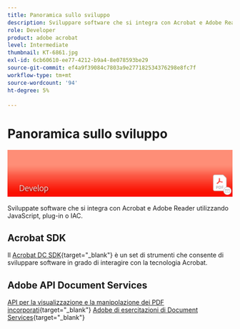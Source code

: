 ```yaml
---
title: Panoramica sullo sviluppo
description: Sviluppare software che si integra con Acrobat e Adobe Reader utilizzando JavaScript, plug-in o IAC
role: Developer
product: adobe acrobat
level: Intermediate
thumbnail: KT-6861.jpg
exl-id: 6cb60610-ee77-4212-b9a4-8e078593be29
source-git-commit: ef4a9f39084c7803a9e277182534376298e8fc7f
workflow-type: tm+mt
source-wordcount: '94'
ht-degree: 5%

---
```


# Panoramica sullo sviluppo

![Immagine di sviluppo di Acrobat](../assets/Hero-Develop.png)

Sviluppate software che si integra con Acrobat e Adobe Reader utilizzando JavaScript, plug-in o IAC.

## Acrobat SDK

Il [Acrobat DC SDK](https://www.adobe.io/apis/documentcloud/acrobat.html){target=&quot;_blank&quot;} è un set di strumenti che consente di sviluppare software in grado di interagire con la tecnologia Acrobat.

## Adobe API Document Services

[API per la visualizzazione e la manipolazione dei PDF incorporati](https://www.adobe.io/apis/documentcloud/dcsdk/){target=&quot;_blank&quot;}
[Adobe di esercitazioni di Document Services](https://experienceleague.adobe.com/docs/document-services/tutorials/overview.html){target=&quot;_blank&quot;}
